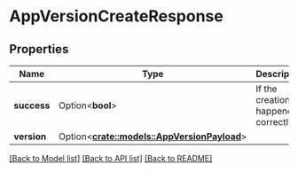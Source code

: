 # AppVersionCreateResponse

## Properties

Name | Type | Description | Notes
------------ | ------------- | ------------- | -------------
**success** | Option<**bool**> | If the creation happened correctly | [optional]
**version** | Option<[**crate::models::AppVersionPayload**](AppVersionPayload.md)> |  | [optional]

[[Back to Model list]](../README.md#documentation-for-models) [[Back to API list]](../README.md#documentation-for-api-endpoints) [[Back to README]](../README.md)


